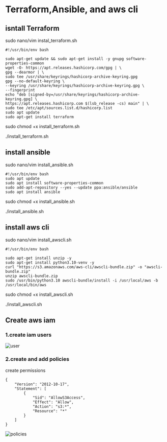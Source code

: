 # Terraform,Ansible, and aws cli

## isntall Terraform 
sudo nano/vim instal_terraform.sh

```
#!/usr/bin/env bash

sudo apt-get update && sudo apt-get install -y gnupg software-properties-common
wget -O- https://apt.releases.hashicorp.com/gpg | \
gpg --dearmor | \
sudo tee /usr/share/keyrings/hashicorp-archive-keyring.gpg
gpg --no-default-keyring \
--keyring /usr/share/keyrings/hashicorp-archive-keyring.gpg \
--fingerprint
echo "deb [signed-by=/usr/share/keyrings/hashicorp-archive-keyring.gpg] \
https://apt.releases.hashicorp.com $(lsb_release -cs) main" | \
sudo tee /etc/apt/sources.list.d/hashicorp.list
sudo apt update
sudo apt-get install terraform
```

sudo chmod +x install_terraform.sh

./install_terraform.sh

## install ansible
sudo nano/vim install_ansible.sh
```
#!/usr/bin/env bash
sudo apt update
sudo apt install software-properties-common
sudo add-apt-repository --yes --update ppa:ansible/ansible
sudo apt install ansible
```
sudo chmod +x install_ansible.sh

./install_ansible.sh

## install aws cli
sudo nano/vim install_awscli.sh
```
#!/usr/bin/env bash

sudo apt-get install unzip -y
sudo apt-get install python3.10-venv -y
curl "https://s3.amazonaws.com/aws-cli/awscli-bundle.zip" -o "awscli-bundle.zip"
unzip awscli-bundle.zip
sudo /usr/bin/python3.10 awscli-bundle/install -i /usr/local/aws -b /usr/local/bin/aws
```
sudo chmod +x install_awscli.sh

./install_awscli.sh

## Create aws iam 

### 1.create iam users
![user](https://github.com/jerryfernando/test-devops/assets/23428256/7761fe64-253e-4820-b46f-95808797d789)

### 2.create and add policies
create permissions
```
{
    "Version": "2012-10-17",
    "Statement": [
        {
            "Sid": "AllowS3Access",
            "Effect": "Allow",
            "Action": "s3:*",
            "Resource": "*"
        }
    ]
}
```
![policies](https://github.com/jerryfernando/test-devops/assets/23428256/d248a26c-7a0a-46fe-9a68-38b9ea8f7664)

